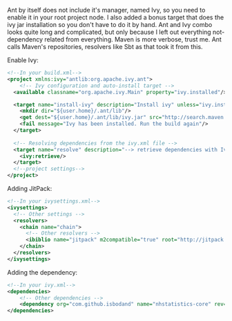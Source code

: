 Ant by itself does not include it's manager, named Ivy, so you need to enable it in your root project node. I also added
a bonus target that does the ivy jar installation so you don't have to do it by hand. Ant and Ivy combo looks quite long
and complicated, but only because I left out everything not-dependency related from everything. Maven is more verbose,
trust me. Ant calls Maven's repositories, resolvers like Sbt as that took it from this.

Enable Ivy:
```xml
<!--In your build.xml-->
<project xmlns:ivy="antlib:org.apache.ivy.ant">
    <!-- Ivy configuration and auto-install target -->
  <available classname="org.apache.ivy.Main" property="ivy.installed"/> 

  <target name="install-ivy" description="Install ivy" unless="ivy.installed">
    <mkdir dir="${user.home}/.ant/lib"/>
    <get dest="${user.home}/.ant/lib/ivy.jar" src="http://search.maven.org/remotecontent?filepath=org/apache/ivy/ivy/2.3.0/ivy-2.3.0.jar"/>
    <fail message="Ivy has been installed. Run the build again"/>
  </target>
  
  <!-- Resolving dependencies from the ivy.xml file -->
  <target name="resolve" description="--> retrieve dependencies with Ivy">
    <ivy:retrieve/>
  </target>
  <!--project settings-->
</project>
```

Adding JitPack:
```xml
<!--In your ivysettings.xml-->
<ivysettings>
  <!-- Other settings -->
  <resolvers>
    <chain name="chain">
      <!-- Other resolvers -->
      <ibiblio name="jitpack" m2compatible="true" root="http://jitpack.io"/>
    </chain>
  </resolvers>
</ivysettings>
```

Adding the dependency:
```xml
<!--In your ivy.xml-->
<dependencies>
    <!-- Other dependencies -->
    <dependency org="com.github.isbodand" name="nhstatistics-core" rev="==!version=="/>
</dependencies>
```

